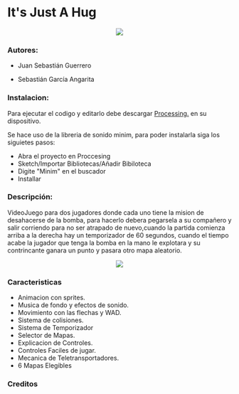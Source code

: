 It's Just A Hug
================
<p align= "center">
	<img src="https://user-images.githubusercontent.com/68023761/91249232-15db1000-e71c-11ea-910e-5a27f9632ae0.png">
</p>

### Autores:
  
  - Juan Sebastián Guerrero

  - Sebastián García Angarita

### Instalacion:

Para ejecutar el codigo y editarlo debe descargar [Processing.](https://processing.org/download/) en su dispositivo. 
  
  
  Se hace uso de la libreria de sonido minim, para poder instalarla siga los siguietes pasos:
  - Abra el proyecto en Proccesing
  - Sketch/Importar Bibliotecas/Añadir Bibiloteca
  - Digite "Minim" en el buscador
  - Installar
  

### Descripción:

VideoJuego para dos jugadores donde cada uno tiene la mision de desahacerse de la bomba, para hacerlo debera pegarsela a su compañero y salir corriendo para no ser atrapado de nuevo,cuando la partida comienza arriba a la derecha hay un temporizador de 60 segundos, cuando el tiempo acabe la jugador que tenga la bomba en la mano le explotara y su contrincante ganara un punto y pasara otro mapa aleatorio.
 

<p align= "center">
	<img src="https://user-images.githubusercontent.com/68023761/91249687-f7c1df80-e71c-11ea-8e7c-49a90b31a905.PNG">
</p>



### Caracteristicas

  - Animacion con sprites.
  - Musica de fondo y efectos de sonido.
  - Movimiento con las flechas y WAD.
  - Sistema de colisiones.
  - Sistema de Temporizador
  - Selector de Mapas.
  - Explicacion de Controles.
  - Controles Faciles de jugar.
  - Mecanica de Teletransportadores.
  - 6 Mapas Elegibles
  
### Creditos


  
  
  
  
  
